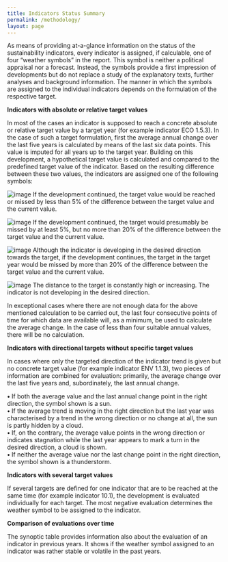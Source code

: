 ```yaml
---
title: Indicators Status Summary
permalink: /methodology/
layout: page
---
```


As means of providing at-a-glance information on the status of the sustainability indicators, every indicator is assigned, if calculable, one of four “weather symbols” in the report. This symbol is neither a political appraisal nor a forecast. Instead, the symbols provide a first impression of developments but do not replace a study of the explanatory texts, further analyses and background information. The manner in which the symbols are assigned to the individual indicators depends on the formulation of the respective target.

**Indicators with absolute or relative target values**

In most of the cases an indicator is supposed to reach a concrete absolute or relative target value by a target year (for example indicator ECO 1.5.3). In the case of such a target formulation, first the average annual change over the last five years is calculated by means of the last six data points. This value is imputed for all years up to the target year. Building on this development, a hypothetical target value is calculated and compared to the predefined target value of the indicator. Based on the resulting difference between these two values, the indicators are assigned one of the following symbols:


![image](https://user-images.githubusercontent.com/66281541/126473419-fae79068-b01b-4e8f-bd0f-5012a45f3e8c.png)  If the development continued, the target value would be reached or missed by less than 5% of the difference between the target value and the current value.

![image](https://user-images.githubusercontent.com/66281541/126473539-2afca808-526c-4bd2-bb84-ec6f12281336.png)  If the development continued, the target would presumably be missed by at least 5%, but no more than 20% of the difference between the target value and the current value.

![image](https://user-images.githubusercontent.com/66281541/126473676-404819da-5d23-4217-a349-d076ce950de1.png)  Although the indicator is developing in the desired direction towards the target, if the development continues, the target in the target year would be missed by more than 20% of the difference between the target value and the current value.

![image](https://user-images.githubusercontent.com/66281541/126473833-91001b75-4dd0-4c9f-8b93-ed4518104d74.png)  The distance to the target is constantly high or increasing. The indicator is not developing in the desired direction. 
 
In exceptional cases where there are not enough data for the above mentioned calculation to be carried out, the last four consecutive points of time for which data are available will, as a minimum, be used to calculate the average change. In the case of less than four suitable annual values, there will be no calculation.

**Indicators with directional targets without specific target values**

In cases where only the targeted direction of the indicator trend is given but no concrete target value (for example indicator ENV 1.1.3), two pieces of information are combined for evaluation: primarily, the average change over the last five years and, subordinately, the last annual change.

**•**	If both the average value and the last annual change point in the right direction, the symbol shown is a sun.   <br> 
**•**	If the average trend is moving in the right direction but the last year was characterised by a trend in the wrong direction or no change at all, the sun is partly hidden by a cloud.   <br>
**•**	If, on the contrary, the average value points in the wrong direction or indicates stagnation while the last year appears to mark a turn in the desired direction, a cloud is shown.   <br>
**•**	If neither the average value nor the last change point in the right direction, the symbol shown is a thunderstorm.   <br>

**Indicators with several target values**

If several targets are defined for one indicator that are to be reached at the same time (for example indicator 10.1), the development is evaluated individually for each target. The most negative evaluation determines the weather symbol to be assigned to the indicator.

**Comparison of evaluations over time**

The synoptic table provides information also about the evaluation of an indicator in previous years. It shows if the weather symbol assigned to an indicator was rather stable or volatile in the past years.



